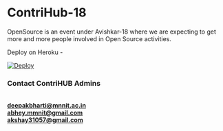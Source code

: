 # ContriHub-18
OpenSource is an event under Avishkar-18 where we are expecting to get more and more people involved in Open Source activities.


Deploy on Heroku - 

[![Deploy](https://www.herokucdn.com/deploy/button.png)](https://heroku.com/deploy)

<h3>Contact ContriHUB Admins </h3>

<br><strong>deepakbharti@mnnit.ac.in</strong>
<br><strong>abhey.mmnit@gmail.com</strong>
<br><strong>akshay31057@gmail.com</strong>
